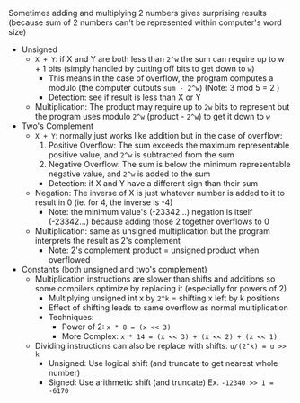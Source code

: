 Sometimes adding and multiplying 2 numbers gives surprising results (because sum of 2 numbers can't be represented within computer's word size)
- Unsigned
	- `X + Y`: if X and Y are both less than `2^w` the sum can require up to w + 1 bits (simply handled by cutting off bits to get down to `w`)
		- This means in the case of overflow, the program computes a modulo (the computer outputs `sum - 2^w`) (Note: 3 mod 5 = 2 )
		- Detection: see if result is less than X or Y
	- Multiplication: The product may require up to `2w` bits to represent but the program uses modulo `2^w` (product - `2^w`) to get it down to `w`
- Two's Complement
	- `X + Y`: normally just works like addition but in the case of overflow:
		1. Positive Overflow: The sum exceeds the maximum representable positive value, and `2^w` is subtracted from the sum
		2. Negative Overflow: The sum is below the minimum representable negative value, and `2^w` is added to the sum
		- Detection: if X and Y have a different sign than their sum 
	- Negation: The inverse of X is just whatever number is added to it to result in 0 (ie. for 4, the inverse is -4)
		- Note: the minimum value's (-23342...) negation is itself (-23342...) because adding those 2 together overflows to 0
	- Multiplication: same as unsigned multiplication but the program interprets the result as 2's complement 
		- Note: 2's complement product = unsigned product when overflowed
- Constants (both unsigned and two's complement)
	- Multiplication instructions are slower than shifts and additions so some compilers optimize by replacing it (especially for powers of 2)
		- Multiplying unsigned int x by `2^k` = shifting x left by k positions
		- Effect of shifting leads to same overflow as normal multiplication
		- Techniques:
			- Power of 2: `x * 8 = (x << 3)`
			- More Complex: `x * 14 = (x << 3) + (x << 2) + (x << 1)`
	- Dividing instructions can also be replace with shifts: `u/(2^k) = u >> k`
		- Unsigned: Use logical shift (and truncate to get nearest whole number)
		- Signed: Use arithmetic shift (and truncate)
			Ex. `-12340 >> 1 = -6170`
	